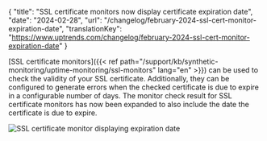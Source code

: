 {
  "title": "SSL certificate monitors now display certificate expiration date",
  "date": "2024-02-28",
  "url": "/changelog/february-2024-ssl-cert-monitor-expiration-date",
  "translationKey": "https://www.uptrends.com/changelog/february-2024-ssl-cert-monitor-expiration-date"
}

[SSL certificate monitors]({{< ref path="/support/kb/synthetic-monitoring/uptime-monitoring/ssl-monitors" lang="en" >}}) can be used to check the validity of your SSL certificate. Additionally, they can be configured to generate errors when the checked certificate is due to expire in a configurable number of days. The monitor check result for SSL certificate monitors has now been expanded to also include the date the certificate is due to expire.

![SSL certificate monitor displaying expiration date](/img/content/scr-ssl-expiration-date_26022024.min.png)